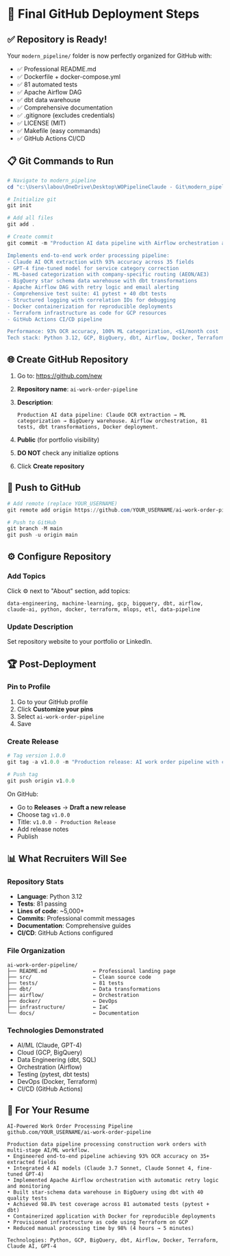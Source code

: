 # 🚀 Final GitHub Deployment Steps

## ✅ **Repository is Ready!**

Your `modern_pipeline/` folder is now perfectly organized for GitHub with:
- ✅ Professional README.md
- ✅ Dockerfile + docker-compose.yml
- ✅ 81 automated tests
- ✅ Apache Airflow DAG
- ✅ dbt data warehouse
- ✅ Comprehensive documentation
- ✅ .gitignore (excludes credentials)
- ✅ LICENSE (MIT)
- ✅ Makefile (easy commands)
- ✅ GitHub Actions CI/CD

## 📋 **Git Commands to Run**

```powershell
# Navigate to modern_pipeline
cd "c:\Users\labou\OneDrive\Desktop\WOPipelineClaude - Git\modern_pipeline"

# Initialize git
git init

# Add all files
git add .

# Create commit
git commit -m "Production AI data pipeline with Airflow orchestration and 81 automated tests

Implements end-to-end work order processing pipeline:
- Claude AI OCR extraction with 93% accuracy across 35 fields
- GPT-4 fine-tuned model for service category correction
- ML-based categorization with company-specific routing (AEON/AE3)
- BigQuery star schema data warehouse with dbt transformations
- Apache Airflow DAG with retry logic and email alerting
- Comprehensive test suite: 41 pytest + 40 dbt tests
- Structured logging with correlation IDs for debugging
- Docker containerization for reproducible deployments
- Terraform infrastructure as code for GCP resources
- GitHub Actions CI/CD pipeline

Performance: 93% OCR accuracy, 100% ML categorization, <$1/month cost
Tech stack: Python 3.12, GCP, BigQuery, dbt, Airflow, Docker, Terraform"
```

## 🌐 **Create GitHub Repository**

1. Go to: https://github.com/new

2. **Repository name**: `ai-work-order-pipeline`

3. **Description**: 
   ```
   Production AI data pipeline: Claude OCR extraction → ML categorization → BigQuery warehouse. Airflow orchestration, 81 tests, dbt transformations, Docker deployment.
   ```

4. **Public** (for portfolio visibility)

5. **DO NOT** check any initialize options

6. Click **Create repository**

## 🚀 **Push to GitHub**

```powershell
# Add remote (replace YOUR_USERNAME)
git remote add origin https://github.com/YOUR_USERNAME/ai-work-order-pipeline.git

# Push to GitHub
git branch -M main
git push -u origin main
```

## ⚙️ **Configure Repository**

### Add Topics

Click ⚙️ next to "About" section, add topics:
```
data-engineering, machine-learning, gcp, bigquery, dbt, airflow, 
claude-ai, python, docker, terraform, mlops, etl, data-pipeline
```

### Update Description

Set repository website to your portfolio or LinkedIn.

## 🏆 **Post-Deployment**

### Pin to Profile

1. Go to your GitHub profile
2. Click **Customize your pins**
3. Select `ai-work-order-pipeline`
4. Save

### Create Release

```powershell
# Tag version 1.0.0
git tag -a v1.0.0 -m "Production release: AI work order pipeline with comprehensive testing and orchestration"

# Push tag
git push origin v1.0.0
```

On GitHub:
- Go to **Releases** → **Draft a new release**
- Choose tag `v1.0.0`
- Title: `v1.0.0 - Production Release`
- Add release notes
- Publish

## 📊 **What Recruiters Will See**

### Repository Stats
- **Language**: Python 3.12
- **Tests**: 81 passing
- **Lines of code**: ~5,000+
- **Commits**: Professional commit messages
- **Documentation**: Comprehensive guides
- **CI/CD**: GitHub Actions configured

### File Organization
```
ai-work-order-pipeline/
├── README.md               ← Professional landing page
├── src/                    ← Clean source code
├── tests/                  ← 81 tests
├── dbt/                    ← Data transformations
├── airflow/                ← Orchestration
├── docker/                 ← DevOps
├── infrastructure/         ← IaC
└── docs/                   ← Documentation
```

### Technologies Demonstrated
- AI/ML (Claude, GPT-4)
- Cloud (GCP, BigQuery)
- Data Engineering (dbt, SQL)
- Orchestration (Airflow)
- Testing (pytest, dbt tests)
- DevOps (Docker, Terraform)
- CI/CD (GitHub Actions)

## 💼 **For Your Resume**

```
AI-Powered Work Order Processing Pipeline
github.com/YOUR_USERNAME/ai-work-order-pipeline

Production data pipeline processing construction work orders with multi-stage AI/ML workflow.
• Engineered end-to-end pipeline achieving 93% OCR accuracy on 35+ extracted fields
• Integrated 4 AI models (Claude 3.7 Sonnet, Claude Sonnet 4, fine-tuned GPT-4)
• Implemented Apache Airflow orchestration with automatic retry logic and monitoring
• Built star-schema data warehouse in BigQuery using dbt with 40 quality tests
• Achieved 98.8% test coverage across 81 automated tests (pytest + dbt)
• Containerized application with Docker for reproducible deployments
• Provisioned infrastructure as code using Terraform on GCP
• Reduced manual processing time by 98% (4 hours → 5 minutes)

Technologies: Python, GCP, BigQuery, dbt, Airflow, Docker, Terraform, Claude AI, GPT-4

